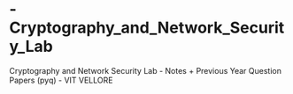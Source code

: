 # -Cryptography_and_Network_Security_Lab
Cryptography and Network Security Lab - Notes + Previous Year Question Papers (pyq) - VIT VELLORE 

